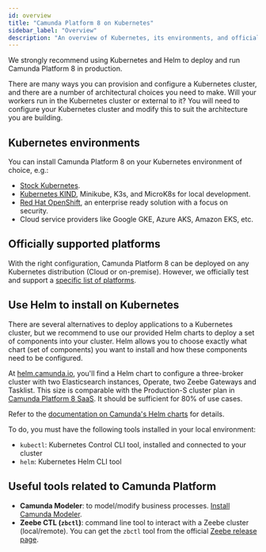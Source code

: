```yaml
---
id: overview
title: "Camunda Platform 8 on Kubernetes"
sidebar_label: "Overview"
description: "An overview of Kubernetes, its environments, and officially supported platforms"
---
```


We strongly recommend using Kubernetes and Helm to deploy and run Camunda Platform 8 in production.

There are many ways you can provision and configure a Kubernetes cluster, and there are a number of architectural choices you need to make. Will your workers run in the Kubernetes cluster or external to it? You will need to configure your Kubernetes cluster and modify this to suit the architecture you are building.

## Kubernetes environments

You can install Camunda Platform 8 on your Kubernetes environment of choice, e.g.:

- [Stock Kubernetes](https://kubernetes.io/docs/).
- [Kubernetes KIND](https://github.com/kubernetes-sigs/kind), Minikube, K3s, and MicroK8s for local development.
- [Red Hat OpenShift](https://www.redhat.com/en/technologies/cloud-computing/openshift), an enterprise ready solution with a focus on security.
- Cloud service providers like Google GKE, Azure AKS, Amazon EKS, etc.

## Officially supported platforms

With the right configuration, Camunda Platform 8 can be deployed on any Kubernetes distribution (Cloud or on-premise). However, we officially test and support a [specific list of platforms](./platforms/platforms.md).

## Use Helm to install on Kubernetes

There are several alternatives to deploy applications to a Kubernetes cluster, but we recommend to use our provided Helm charts to deploy a set of components into your cluster. Helm allows you to choose exactly what chart (set of components) you want to install and how these components need to be configured.

At [helm.camunda.io](https://helm.camunda.io/), you'll find a Helm chart to configure a three-broker cluster with two Elasticsearch instances, Operate, two Zeebe Gateways and Tasklist. This size is comparable with the Production-S cluster plan in [Camunda Platform 8 SaaS](https://camunda.com/get-started/). It should be sufficient for 80% of use cases.

Refer to the [documentation on Camunda's Helm charts](./deploy.md) for details.

To do, you must have the following tools installed in your local environment:

- `kubectl`: Kubernetes Control CLI tool, installed and connected to your cluster
- `helm`: Kubernetes Helm CLI tool

## Useful tools related to Camunda Platform

- **Camunda Modeler**: to model/modify business processes. [Install Camunda Modeler](/components/modeler/desktop-modeler/install-the-modeler.md).
- **Zeebe CTL (`zbctl`)**: command line tool to interact with a Zeebe cluster (local/remote). You can get the `zbctl` tool from the official [Zeebe release page](https://github.com/camunda-cloud/zeebe/releases).
